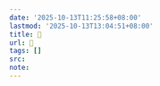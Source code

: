 ```yaml
---
date: '2025-10-13T11:25:58+08:00'
lastmod: '2025-10-13T13:04:51+08:00'
title: 󰋸
url: 󰋸
tags: []
src:
note:
---
```

